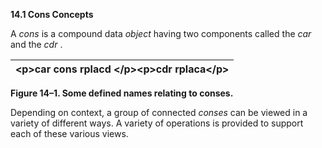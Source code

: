 **14.1 Cons Concepts** 

A *cons* is a compound data *object* having two components called the *car* and the *cdr* . 

|\<p\>**car cons rplacd** \</p\>\<p\>**cdr rplaca**\</p\>|
| :- |


**Figure 14–1. Some defined names relating to conses.** 

Depending on context, a group of connected *conses* can be viewed in a variety of different ways. A variety of operations is provided to support each of these various views. 

